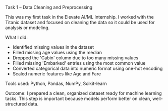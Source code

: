 Task 1 – Data Cleaning and Preprocessing

This was my first task in the Elevate AI/ML Internship. I worked with the Titanic dataset and focused on cleaning the data so it could be used for analysis or modeling.

What I did:
- Identified missing values in the dataset
- Filled missing age values using the median
- Dropped the 'Cabin' column due to too many missing values
- Filled missing 'Embarked' entries using the most common value
- Converted categorical data into numeric format using one-hot encoding
- Scaled numeric features like Age and Fare

Tools used:
Python, Pandas, NumPy, Scikit-learn

Outcome:
I prepared a clean, organized dataset ready for machine learning tasks. This step is important because models perform better on clean, well-structured data.
